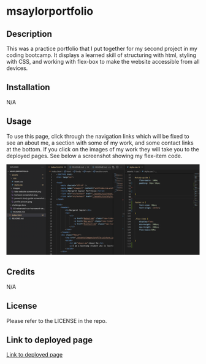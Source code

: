 # msaylorportfolio

## Description

This was a practice portfolio that I put together for my second project in my coding bootcamp. It displays a learned skill of structuring with html, styling with CSS, and working with flex-box to make the website accessible from all devices.

## Installation

N/A

## Usage

To use this page, click through the navigation links which will be fixed to see an about me, a section with some of my work, and some contact links at the bottom. If you click on the images of my work they will take you to the deployed pages. See below a screenshot showing my flex-item code.

![project screenshot](/assets/images/Screen%20Shot%202022-12-05%20at%202.16.25%20PM.png)

## Credits

N/A

## License

Please refer to the LICENSE in the repo.

## Link to deployed page
[Link to deployed page](https://msaylorphila.github.io/msaylorportfolio/)